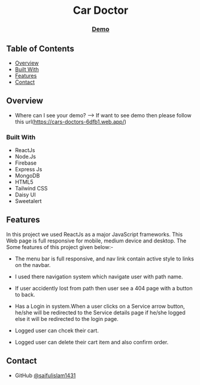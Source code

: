 <!-- Please update value in the {}  -->

<h1 align="center">Car Doctor</h1>


<div align="center">
  <h3>
    <a href="https://cars-doctors-6dfb1.web.app/">
      Demo
    </a>
  </h3>
</div>

<!-- TABLE OF CONTENTS -->

## Table of Contents

- [Overview](#overview)
- [Built With](#built-with)
- [Features](#features)
- [Contact](#contact)


<!-- OVERVIEW -->

## Overview

- Where can I see your demo?
  --> If want to see demo then please follow this url(https://cars-doctors-6dfb1.web.app/)

### Built With

<!-- This section should list any major frameworks and tools that you built your project using. Here are a few examples.-->
- ReactJs
- Node.Js
- Firebase
- Express Js
- MongoDB
- HTML5
- Tailwind CSS
- Daisy UI
- Sweetalert



## Features

In this project we used ReactJs as a major JavaScript frameworks. This Web page is full responsive for mobile, medium device and desktop.
The Some features of this project given below:-

- The menu bar is full responsive, and nav link contain active style to links on the navbar.

- I used there navigation system which navigate user with path name.

- If user accidently lost from path then user see a 404 page with a button to back.

- Has a Login in system.When a user clicks on a Service arrow button, he/she will be redirected to the Service details page if he/she logged else it will be redirected to the login page.

- Logged user can chcek their cart.

- Logged user can delete their cart item and also confirm order.


## Contact

- GitHub [@saifulislam1431](https://github.com/saifulislam1431)

